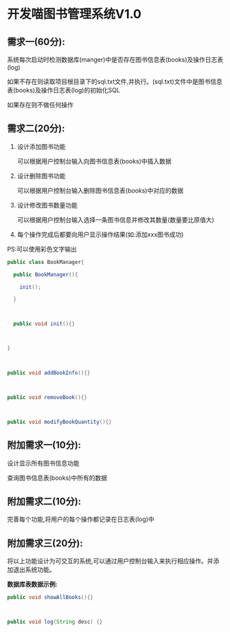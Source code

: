 # 开发喵图书管理系统V1.0

## 需求一(60分):

系统每次启动时检测数据库(manger)中是否存在图书信息表(books)及操作日志表(log)

如果不存在则读取项目根目录下的sql.txt文件,并执行。(sql.txt)文件中是图书信息表(books)及操作日志表(log)的初始化SQL

如果存在则不做任何操作

## 需求二(20分):

1. 设计添加图书功能

   可以根据用户控制台输入向图书信息表(books)中插入数据

2. 设计删除图书功能

   可以根据用户控制台输入删除图书信息表(books)中对应的数据

3. 设计修改图书数量功能

   可以根据用户控制台输入选择一条图书信息并修改其数量(数量要比原值大)

4. 每个操作完成后都要向用户显示操作结果(如:添加xxx图书成功)

PS:可以使用彩色文字输出

```java
public class BookManager{

  public BookManager(){

    init();

  }



  public void init(){}



}



public void addBookInfo(){}



public void removeBook(){}



public void modifyBookQuantity(){}
```

## 附加需求一(10分):

设计显示所有图书信息功能

查询图书信息表(books)中所有的数据

## 附加需求二(10分):

完善每个功能,将用户的每个操作都记录在日志表(log)中

## 附加需求三(20分):

将以上功能设计为可交互的系统,可以通过用户控制台输入来执行相应操作。并添加退出系统功能。


**数据库表数据示例:**

```java
public void showAllBooks(){}



public void log(String desc) {}
```
